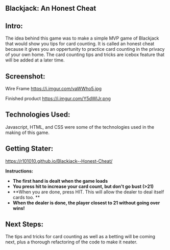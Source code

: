 

## Blackjack: An Honest Cheat


## Intro:

The idea behind this game was to make a simple MVP game of Blackjack that would show you tips for card counting. It is called an honest cheat because it gives you an oppertunity to practice card counting in the privacy of your own home. The card counting tips and tricks are icebox feature that will be added at a later time.

## Screenshot:
Wire Frame
https://i.imgur.com/vaWWho5.jpg

Finished product
https://i.imgur.com/Y5dWlJr.png

## Technologies Used:

Javascript, HTML, and CSS were some of the technologies used in the making of this game.

## Getting Stater:

https://r101010.github.io/Blackjack--Honest-Cheat/

**Instructions:**

- **The first hand is dealt when the game loads** 
- **You press hit to increase your card count, but don't go bust (>21)** 
- **When you are done, press HIT. This will allow the dealer to deal itself cards too. ** 
- **When the dealer is done, the player closest to 21 without going over wins!** 

## Next Steps:

The tips and tricks for card counting as well as a betting will be coming next, plus a thorough refactoring of the code to make it neater. 